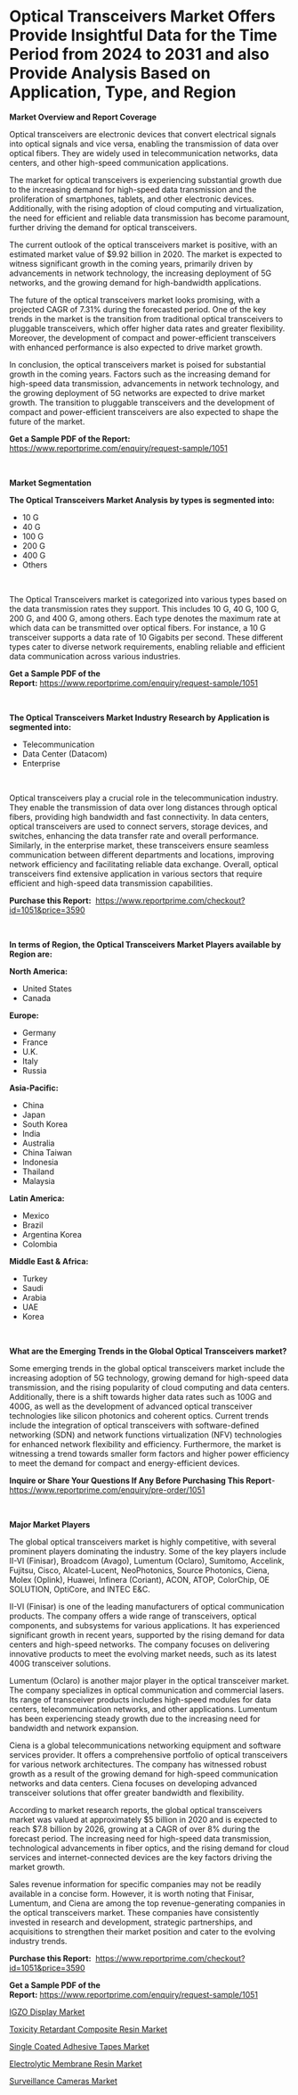 <p><h1>Optical Transceivers Market Offers Provide Insightful Data for the Time Period from 2024 to 2031 and also Provide Analysis Based on Application, Type, and Region</h1></p><p><strong>Market Overview and Report Coverage</strong></p>
<p><p>Optical transceivers are electronic devices that convert electrical signals into optical signals and vice versa, enabling the transmission of data over optical fibers. They are widely used in telecommunication networks, data centers, and other high-speed communication applications.</p><p>The market for optical transceivers is experiencing substantial growth due to the increasing demand for high-speed data transmission and the proliferation of smartphones, tablets, and other electronic devices. Additionally, with the rising adoption of cloud computing and virtualization, the need for efficient and reliable data transmission has become paramount, further driving the demand for optical transceivers.</p><p>The current outlook of the optical transceivers market is positive, with an estimated market value of $9.92 billion in 2020. The market is expected to witness significant growth in the coming years, primarily driven by advancements in network technology, the increasing deployment of 5G networks, and the growing demand for high-bandwidth applications.</p><p>The future of the optical transceivers market looks promising, with a projected CAGR of 7.31% during the forecasted period. One of the key trends in the market is the transition from traditional optical transceivers to pluggable transceivers, which offer higher data rates and greater flexibility. Moreover, the development of compact and power-efficient transceivers with enhanced performance is also expected to drive market growth.</p><p>In conclusion, the optical transceivers market is poised for substantial growth in the coming years. Factors such as the increasing demand for high-speed data transmission, advancements in network technology, and the growing deployment of 5G networks are expected to drive market growth. The transition to pluggable transceivers and the development of compact and power-efficient transceivers are also expected to shape the future of the market.</p></p>
<p><strong>Get a Sample PDF of the Report:</strong> <a href="https://www.reportprime.com/enquiry/request-sample/1051">https://www.reportprime.com/enquiry/request-sample/1051</a></p>
<p>&nbsp;</p>
<p><strong>Market Segmentation</strong></p>
<p><strong>The Optical Transceivers Market Analysis by types is segmented into:</strong></p>
<p><ul><li>10 G</li><li>40 G</li><li>100 G</li><li>200 G</li><li>400 G</li><li>Others</li></ul></p>
<p>&nbsp;</p>
<p><p>The Optical Transceivers market is categorized into various types based on the data transmission rates they support. This includes 10 G, 40 G, 100 G, 200 G, and 400 G, among others. Each type denotes the maximum rate at which data can be transmitted over optical fibers. For instance, a 10 G transceiver supports a data rate of 10 Gigabits per second. These different types cater to diverse network requirements, enabling reliable and efficient data communication across various industries.</p></p>
<p><strong>Get a Sample PDF of the Report:</strong>&nbsp;<a href="https://www.reportprime.com/enquiry/request-sample/1051">https://www.reportprime.com/enquiry/request-sample/1051</a></p>
<p>&nbsp;</p>
<p><strong>The Optical Transceivers Market Industry Research by Application is segmented into:</strong></p>
<p><ul><li>Telecommunication</li><li>Data Center (Datacom)</li><li>Enterprise</li></ul></p>
<p>&nbsp;</p>
<p><p>Optical transceivers play a crucial role in the telecommunication industry. They enable the transmission of data over long distances through optical fibers, providing high bandwidth and fast connectivity. In data centers, optical transceivers are used to connect servers, storage devices, and switches, enhancing the data transfer rate and overall performance. Similarly, in the enterprise market, these transceivers ensure seamless communication between different departments and locations, improving network efficiency and facilitating reliable data exchange. Overall, optical transceivers find extensive application in various sectors that require efficient and high-speed data transmission capabilities.</p></p>
<p><strong>Purchase this Report:</strong>&nbsp; <a href="https://www.reportprime.com/checkout?id=1051&price=3590">https://www.reportprime.com/checkout?id=1051&price=3590</a></p>
<p>&nbsp;</p>
<p><strong>In terms of Region, the Optical Transceivers Market Players available by Region are:</strong></p>
<p>
    <p> <strong> North America: </strong>
        <ul>
            <li>United States</li>
            <li>Canada</li>
        </ul>
        </p> 
    <p> <strong> Europe: </strong>
        <ul>
            <li>Germany</li>
            <li>France</li>
            <li>U.K.</li>
            <li>Italy</li>
            <li>Russia</li>
        </ul>
        </p> 
    <p> <strong> Asia-Pacific: </strong>
        <ul>
            <li>China</li>
            <li>Japan</li>
            <li>South Korea</li>
            <li>India</li>
            <li>Australia</li>
            <li>China Taiwan</li>
            <li>Indonesia</li>
            <li>Thailand</li>
            <li>Malaysia</li>
        </ul>
        </p> 
    <p> <strong> Latin America: </strong>
        <ul>
            <li>Mexico</li>
            <li>Brazil</li>
            <li>Argentina Korea</li>
            <li>Colombia</li>
        </ul>
        </p> 
    <p> <strong> Middle East & Africa: </strong>
        <ul>
            <li>Turkey</li>
            <li>Saudi</li>
            <li>Arabia</li>
            <li>UAE</li>
            <li>Korea</li>
        </ul>
    </p>
    </p>
<p>&nbsp;</p>
<p><strong>What are the Emerging Trends in the Global Optical Transceivers market?</strong></p>
<p><p>Some emerging trends in the global optical transceivers market include the increasing adoption of 5G technology, growing demand for high-speed data transmission, and the rising popularity of cloud computing and data centers. Additionally, there is a shift towards higher data rates such as 100G and 400G, as well as the development of advanced optical transceiver technologies like silicon photonics and coherent optics. Current trends include the integration of optical transceivers with software-defined networking (SDN) and network functions virtualization (NFV) technologies for enhanced network flexibility and efficiency. Furthermore, the market is witnessing a trend towards smaller form factors and higher power efficiency to meet the demand for compact and energy-efficient devices.</p></p>
<p><strong>Inquire or Share Your Questions If Any Before Purchasing This Report</strong>- <a href="https://www.reportprime.com/enquiry/pre-order/1051">https://www.reportprime.com/enquiry/pre-order/1051</a></p>
<p>&nbsp;</p>
<p><strong>Major Market Players</strong></p>
<p><p>The global optical transceivers market is highly competitive, with several prominent players dominating the industry. Some of the key players include II-VI (Finisar), Broadcom (Avago), Lumentum (Oclaro), Sumitomo, Accelink, Fujitsu, Cisco, Alcatel-Lucent, NeoPhotonics, Source Photonics, Ciena, Molex (Oplink), Huawei, Infinera (Coriant), ACON, ATOP, ColorChip, OE SOLUTION, OptiCore, and INTEC E&C.</p><p>II-VI (Finisar) is one of the leading manufacturers of optical communication products. The company offers a wide range of transceivers, optical components, and subsystems for various applications. It has experienced significant growth in recent years, supported by the rising demand for data centers and high-speed networks. The company focuses on delivering innovative products to meet the evolving market needs, such as its latest 400G transceiver solutions.</p><p>Lumentum (Oclaro) is another major player in the optical transceiver market. The company specializes in optical communication and commercial lasers. Its range of transceiver products includes high-speed modules for data centers, telecommunication networks, and other applications. Lumentum has been experiencing steady growth due to the increasing need for bandwidth and network expansion.</p><p>Ciena is a global telecommunications networking equipment and software services provider. It offers a comprehensive portfolio of optical transceivers for various network architectures. The company has witnessed robust growth as a result of the growing demand for high-speed communication networks and data centers. Ciena focuses on developing advanced transceiver solutions that offer greater bandwidth and flexibility.</p><p>According to market research reports, the global optical transceivers market was valued at approximately $5 billion in 2020 and is expected to reach $7.8 billion by 2026, growing at a CAGR of over 8% during the forecast period. The increasing need for high-speed data transmission, technological advancements in fiber optics, and the rising demand for cloud services and internet-connected devices are the key factors driving the market growth.</p><p>Sales revenue information for specific companies may not be readily available in a concise form. However, it is worth noting that Finisar, Lumentum, and Ciena are among the top revenue-generating companies in the optical transceivers market. These companies have consistently invested in research and development, strategic partnerships, and acquisitions to strengthen their market position and cater to the evolving industry trends.</p></p>
<p><strong>Purchase this Report:</strong>&nbsp;&nbsp;<a href="https://www.reportprime.com/checkout?id=1051&price=3590">https://www.reportprime.com/checkout?id=1051&price=3590</a></p>
<p></p>
<p><strong>Get a Sample PDF of the Report:</strong>&nbsp;<a href="https://www.reportprime.com/enquiry/request-sample/1051">https://www.reportprime.com/enquiry/request-sample/1051</a></p>
<p><p><a href="https://github.com/merzlyukov93/Market-Research-Report-List-2/blob/main/igzo-display-market.md">IGZO Display Market</a></p><p><a href="https://www.linkedin.com/pulse/toxicity-retardant-composite-resin-market-share-amp-new-bwwxe/">Toxicity Retardant Composite Resin Market</a></p><p><a href="https://www.linkedin.com/pulse/single-coated-adhesive-tapes-market-size-share-global-ulv6e/">Single Coated Adhesive Tapes Market</a></p><p><a href="https://www.linkedin.com/pulse/decoding-electrolytic-membrane-resin-market-deep-dive-latest-i6uqe/">Electrolytic Membrane Resin Market</a></p><p><a href="https://github.com/sofyaavrova/Market-Research-Report-List-2/blob/main/surveillance-cameras-market.md">Surveillance Cameras Market</a></p></p>